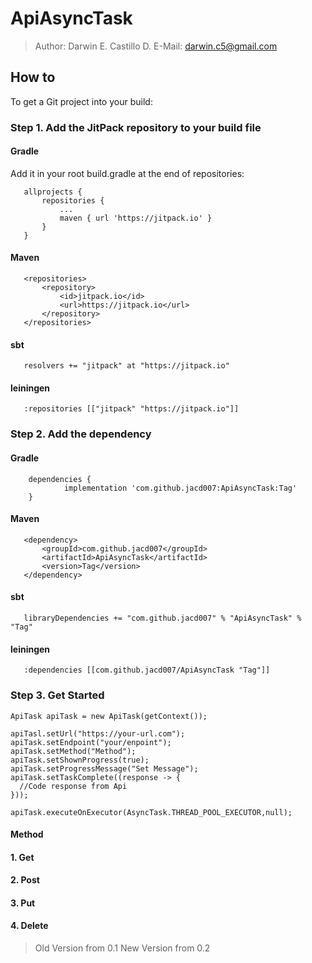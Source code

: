 # ApiAsyncTask

> Author: Darwin E. Castillo D. E-Mail: darwin.c5@gmail.com

## How to

To get a Git project into your build:

### Step 1. Add the JitPack repository to your build file

 #### Gradle
  Add it in your root build.gradle at the end of repositories:
 ```
 	allprojects {
		repositories {
			...
			maven { url 'https://jitpack.io' }
		}
	}
 ```
 
 #### Maven
 ```
 	<repositories>
		<repository>
		    <id>jitpack.io</id>
		    <url>https://jitpack.io</url>
		</repository>
	</repositories>
 ```
 #### sbt
 
 ```
    resolvers += "jitpack" at "https://jitpack.io"
 ```
 
 #### leiningen
 
 ```
    :repositories [["jitpack" "https://jitpack.io"]]
 ``` 
 
### Step 2. Add the dependency

#### Gradle
```
 	dependencies {
	        implementation 'com.github.jacd007:ApiAsyncTask:Tag'
	}
 ```
 
 #### Maven
 ```
 	<dependency>
	    <groupId>com.github.jacd007</groupId>
	    <artifactId>ApiAsyncTask</artifactId>
	    <version>Tag</version>
	</dependency>
 ```
 #### sbt
 
 ```
    libraryDependencies += "com.github.jacd007" % "ApiAsyncTask" % "Tag"	
 ```
 
 #### leiningen
 
 ```
    :dependencies [[com.github.jacd007/ApiAsyncTask "Tag"]]	
 ``` 
 ### Step 3. Get Started
  ```
ApiTask apiTask = new ApiTask(getContext());

apiTasl.setUrl("https://your-url.com");
apiTask.setEndpoint("your/enpoint");
apiTask.setMethod("Method");
apiTask.setShownProgress(true);
apiTask.setProgressMessage("Set Message");
apiTask.setTaskComplete((response -> {
	//Code response from Api
}));

apiTask.executeOnExecutor(AsyncTask.THREAD_POOL_EXECUTOR,null);
 ```
 #### Method
#### 1. Get 	 
#### 2. Post	 
#### 3. Put	 
#### 4. Delete     


 
 
 > Old Version from 0.1
 > New Version from 0.2
